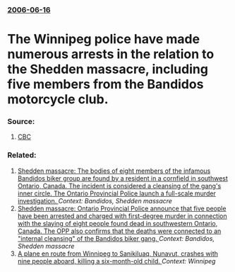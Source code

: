 ### [2006-06-16](/news/2006/06/16/index.md)

#  The Winnipeg police have made numerous arrests in the relation to the Shedden massacre, including five members from the Bandidos motorcycle club. 




### Source:

1. [CBC](http://www.cbc.ca/canada/story/2006/06/16/bandidos-arrests.html)

### Related:

1. [ Shedden massacre: The bodies of eight members of the infamous Bandidos biker group are found by a resident in a cornfield in southwest Ontario, Canada. The incident is considered a cleansing of the gang's inner circle. The Ontario Provincial Police launch a full-scale murder investigation. ](/news/2006/04/8/shedden-massacre-the-bodies-of-eight-members-of-the-infamous-bandidos-biker-group-are-found-by-a-resident-in-a-cornfield-in-southwest-onta.md) _Context: Bandidos, Shedden massacre_
2. [ Shedden massacre: Ontario Provincial Police announce that five people have been arrested and charged with first-degree murder in connection with the slaying of eight people found dead in southwestern Ontario, Canada. The OPP also confirms that the deaths were connected to an "internal cleansing" of the Bandidos biker gang. ](/news/2006/04/10/shedden-massacre-ontario-provincial-police-announce-that-five-people-have-been-arrested-and-charged-with-first-degree-murder-in-connection.md) _Context: Bandidos, Shedden massacre_
3. [A plane en route from Winnipeg to Sanikiluaq, Nunavut, crashes with nine people aboard, killing a six-month-old child. ](/news/2012/12/23/a-plane-en-route-from-winnipeg-to-sanikiluaq-nunavut-crashes-with-nine-people-aboard-killing-a-six-month-old-child.md) _Context: Winnipeg_
